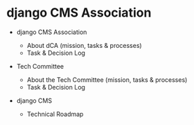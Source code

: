 # django CMS Association

- django CMS Association
   - About dCA (mission, tasks & processes)
   - Task & Decision Log
    
- Tech Committee
   - About the Tech Committee (mission, tasks & processes)
   - Task & Decision Log
   
- django CMS
   - Technical Roadmap

